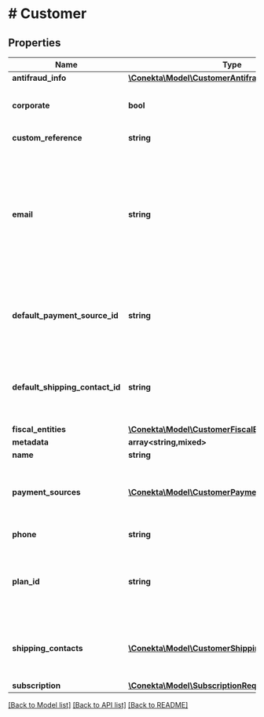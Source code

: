 # # Customer

## Properties

Name | Type | Description | Notes
------------ | ------------- | ------------- | -------------
**antifraud_info** | [**\Conekta\Model\CustomerAntifraudInfo**](CustomerAntifraudInfo.md) |  | [optional]
**corporate** | **bool** | It is a value that allows identifying if the email is corporate or not. | [optional] [default to false]
**custom_reference** | **string** | It is an undefined value. | [optional]
**email** | **string** | An email address is a series of customizable characters followed by a universal Internet symbol, the at symbol (@), the name of a host server, and a web domain ending (.mx, .com, .org, . net, etc). |
**default_payment_source_id** | **string** | It is a parameter that allows to identify in the response, the Conekta ID of a payment method (payment_id) | [optional]
**default_shipping_contact_id** | **string** | It is a parameter that allows to identify in the response, the Conekta ID of the shipping address (shipping_contact) | [optional]
**fiscal_entities** | [**\Conekta\Model\CustomerFiscalEntitiesRequest[]**](CustomerFiscalEntitiesRequest.md) |  | [optional]
**metadata** | **array<string,mixed>** |  | [optional]
**name** | **string** | Client&#39;s name |
**payment_sources** | [**\Conekta\Model\CustomerPaymentMethodsRequest[]**](CustomerPaymentMethodsRequest.md) | Contains details of the payment methods that the customer has active or has used in Conekta | [optional]
**phone** | **string** | Is the customer&#39;s phone number |
**plan_id** | **string** | Contains the ID of a plan, which could together with name, email and phone create a client directly to a subscription | [optional]
**shipping_contacts** | [**\Conekta\Model\CustomerShippingContacts[]**](CustomerShippingContacts.md) | Contains the detail of the shipping addresses that the client has active or has used in Conekta | [optional]
**subscription** | [**\Conekta\Model\SubscriptionRequest**](SubscriptionRequest.md) |  | [optional]

[[Back to Model list]](../../README.md#models) [[Back to API list]](../../README.md#endpoints) [[Back to README]](../../README.md)
